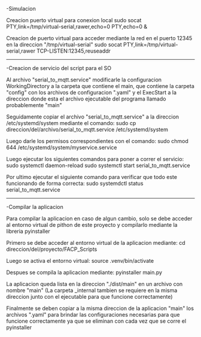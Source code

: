 -Simulacion

Creacion puerto virtual para conexion local
sudo socat PTY,link=/tmp/virtual-serial,rawer,echo=0 PTY,echo=0 &

Creacion de puerto virtual para acceder mediante la red en 
el puerto 12345 en la direccion "/tmp/virtual-serial"
sudo socat PTY,link=/tmp/virtual-serial,rawer TCP-LISTEN:12345,reuseaddr

------------------------------------
-Creacion de servicio del script para el SO

Al archivo "serial_to_mqtt.service" modificarle la configuracion WorkingDirectory 
a la carpeta que contiene el main, que contiene la carpeta "config" con los archivos
de configuracion ".yaml" y el ExecStart a la direccion donde esta el archivo
ejecutable del programa llamado probablemente "main"

Seguidamente copiar el archivo "serial_to_mqtt.service" a la direccion 
/etc/systemd/system mediante el comando:
sudo cp direccion/del/archivo/serial_to_mqtt.service /etc/systemd/system

Luego darle los permisos correspondientes con el comando:
sudo chmod 644 /etc/systemd/system/myservice.service

Luego ejecutar los siguientes comandos para poner a correr el servicio:
sudo systemctl daemon-reload
sudo systemctl start serial_to_mqtt.service

Por ultimo ejecutar el siguiente comando para verificar que 
todo este funcionando de forma correcta:
sudo systemdctl status serial_to_mqtt.service

-------------------------------------
-Compilar la aplicacion

Para compilar la aplicacion en caso de algun cambio, solo se 
debe acceder al entorno virtual de pithon de 
este proyecto y compilarlo mediante la libreria pyinstaller

Primero se debe acceder al entorno virtual de la aplicacion mediante:
cd direccion/del/proyecto/FACP_Scripts

Luego se activa el entorno virtual:
source .venv/bin/activate

Despues se compila la aplicacion mediante:
pyinstaller main.py

La aplicacion queda lista en la direccion "./dist/main" en un archivo con nombre "main" 
(La carpeta _internal tambien se requiere en la misma direccion junto con el ejecutable
 para que funcione correctamente)

Finalmente se deben copiar a la misma direccion de la aplicacion "main" los archivos 
".yaml" para brindar las configuraciones necesarias para que funcione correctamente
ya que se eliminan con cada vez que se corre el pyinstaller